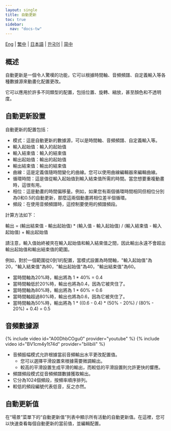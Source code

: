 ```yaml
---
layout: single
title: 自動更新
toc: true
sidebar:
  nav: "docs-tw"
---
```

[Eng](/tw/dancexr/features/autoupdate) | [繁中](/tw/tw/dancexr/features/autoupdate) | [日本語](/jp/tw/dancexr/features/autoupdate) | [한국어](/kr/tw/dancexr/features/autoupdate) | [简中](/zh/tw/dancexr/features/autoupdate)


## 概述
自動更新是一個令人驚嘆的功能，它可以根據時間軸、音頻頻譜、自定義輸入等各種數據源來動畫化配置更改。

它可以應用於許多不同類型的配置，包括位置、旋轉、縮放，甚至顏色和不透明度。

## 自動更新設置
自動更新的配置包括：
* 模式：這是自動更新的數據源，可以是時間軸、音頻頻譜、自定義輸入等。
* 輸入起始值：輸入的起始值
* 輸入結束值：輸入的結束值
* 輸出起始值：輸出的起始值
* 輸出結束值：輸出的結束值
* 曲線：這是定義值隨時間變化的曲線。您可以使用曲線編輯器來編輯曲線。
* 循環時間：這是值從輸入起始值到輸入結束值所需的時間。當您想要重複動畫時，這很有用。
* 相位：這是動畫的時間偏移量。例如，如果您有兩個循環時間相同但相位分別為0和0.5的自動更新，那麼這兩個動畫將相位差半個循環。
* 頻段：在使用音頻頻譜時，這控制要使用的頻譜頻段。

計算方法如下：

輸出 = (輸出結束值 - 輸出起始值) * (輸入值 - 輸入起始值) / (輸入結束值 - 輸入起始值) + 輸出起始值

請注意，輸入值始終被夾在輸入起始值和輸入結束值之間，因此輸出永遠不會超出輸出起始值和輸出結束值的範圍。

例如，對於一個範圍從0到1的配置，當模式設置為時間軸，"輸入起始值"為20，"輸入結束值"為80，"輸出起始值"為40，"輸出結束值"為60。
* 當時間軸為20%時，輸出將為 1 * 40% = 0.4
* 當時間軸低於20%時，輸出也將為0.4，因為它被夾住了。
* 當時間軸為80%時，輸出將為 1 * 60% = 0.6
* 當時間軸超過80%時，輸出也將為0.6，因為它被夾住了。
* 當時間軸為50%時，輸出將為 1 * ((0.6 - 0.4) * (50% - 20%) / (80% - 20%) + 0.4) = 0.5

## 音頻數據源
{% include video id="A00DhbCOgu0" provider="youtube" %}
{% include video id="BV1cm4y1t74d" provider="bilibili" %}

* 音頻振幅模式允許根據當前音頻輸出水平更改配置值。
    * 您可以選擇平滑設置來根據需要微調輸出。
    * 較高的平滑設置生成平滑的輸出，而較低的平滑設置則允許更快的響應。
* 頻譜頻段模式從音頻頻譜數據獲取輸出。
* 它分為1024個頻段，按頻率順序排列。
* 較低的頻段編號代表低音，反之亦然。

## 自動更新值
在“場景”菜單下的“自動更新值”列表中顯示所有活動的自動更新值。在這裡，您可以快速查看每個自動更新的當前值，並編輯配置。